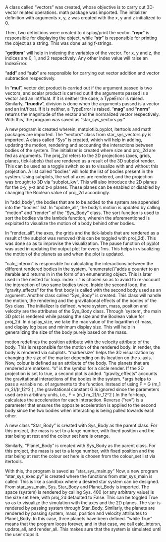A class called “vectors” was created, whose objective is to carry out 3D-vector related operations. math package was imported. The initializer definition with arguments x, y, z was created with the x, y and z initialized to 0. 

Then, two definitions were created to display/print the vector. “__repr__” is responsible for displaying the object, while “__str__” is responsible for printing the object as a string. This was done using f-strings. 

“__getitem__” will help in indexing the variables of the vector. For x, y and z, the indices are 0, 1, and 2 respectively. Any other index value will raise an IndexError.

“__add__” and “__sub__” are responsible for carrying out vector addition and vector subtraction respectively.

In “__mul__”, vector dot product is carried out if the argument passed is two vectors, and scalar product is carried out if the arguments passed is a vector and an int/float. If it is neither the case, a TypeError is raised. Similarly, “__truediv__”, division is done when the arguments passed is a vector and an int/float. If it is neither, a TypeError is raised. 	“__mag__” and “__norm__” returns the magnitude of the vector and the normalized vector respectively.
With this, the program was saved as “star_sys_vectors.py.”

A new program is created wherein, matplotlib.pyplot, itertools and math packages are imported. The “vectors” class from star_sys_vectors.py is imported. A class called “Sys” is created, which will help in adding, updating the motion, rendering and accounting the interactions between bodies of the system.
The initializer is created where size and proj_2d are fed as arguments. The proj_2d refers to the 2D projections (axes, grids, planes, tick-labels) that are rendered as a result of the 3D subplot render. This can be used as a toggle switch so as to visualize with and without this projection.
A list called “bodies” will hold the list of bodies present in the system. Using subplots, the set of axes are rendered, and the projection was brought to 3D via “subplot_kw”. This will also introduce the 2D planes for the x-y, y-z and z-x planes. These planes can be enabled or disabled by changing the Boolean value of proj_2d accordingly.

In “add_body”, the bodies that are to be added to the system are appended into the “bodies” list.
In “update_all”, the body’s motion is updated by calling “motion” and “render” of the “Sys_Body” class. The sort function is used to sort the bodies via the lambda function, wherein the aforementioned is exploited to visualize the motion of a body behind other bodies.

In “render_all”, the axes, the grids and the tick-labels that are rendered as a result of the subplot was removed (this can be toggled with proj_2d). This was done so as to improvise the visualization. The pause function of pyplot was used in updating the output plot for every 1ms. This helps in visualizing the motion of the planets as and when the plot is updated.

“calc_interxn” is responsible for calculating the interactions between the different rendered bodies in the system. “enumerate()“adds a counter to an iterable and returns in in the form of an enumerating object. This is later used in the nested for loop. index + 1 is chosen so as to avoid to re-account the interaction of two same bodies twice. Inside the second loop, the “gravity_effects” for the first body is called with the second body used as an argument.
Another class called “Sys_Body” is created. This class will handle the motion, the rendering and the gravitational effects of the bodies of the Sys class.
The initializer is defined, where system, mass, position and velocity are the attributes of the Sys_Body class. Through ‘system’, the main 3D plot is rendered while passing the size and the Boolean value for proj_2d. In display_size, we take the max value of the logarithm of mass, and display log base and minimum display size. This will help in generalizing the size of the body purely based on the mass.

motion redefines the position attribute with the velocity attribute of the body. This is responsible for the motion of the rendered body.
In render, the body is rendered via subplots. “markersize” helps the 3D visualization by changing the size of the marker depending on its location on the x-axis. Now, colour is defined as an attribute of the body. The planets that are rendered are markers. “o” is the symbol for a circle render. If the 2D projection is set to true, a second plot is added.
“gravity_effects” accounts the gravitational interactions of the bodies in the system. *args helps to pass a variable no. of arguments to the function. Instead of using F = G (m_1 m_2)/(r_12^2 )  , the gravitational constant G is ignored since the parameters used are in arbitrary units, i.e., F =  (m_1 m_2)/(r_12^2 ).In the for-loop, calculates the acceleration for each interaction. Reverse (“rev”) is a parameter that ensures the opposite acceleration is applied to the second body since the two bodies when interacting is being pulled towards each other.

A new class “Star_Body” is created with Sys_Body as the parent class. For this project, the mass is set to a large number, with fixed position and the star being at rest and the colour set here is orange.

Similarly, “Planet_Body” is created with Sys_Body as the parent class. For this project, the mass is set to a large number, with fixed position and the star being at rest the colour set here is chosen from the colour_set list via itertools.

With this, the program is saved as “star_sys_main.py”
Now, a new program “star_sys_exec.py” is created where the functions from star_sys_main is called. This is like a sandbox where a desired star system can be designed.
From star_sys_main, Sys, Star_Body and Planet_Body is imported. The space (system) is rendered by calling Sys. 400 (or any arbitrary value) is the size set here, with proj_2d defaulted to False. This can be toggled True so as to visualize the simulation with the axes and the 2D planes. The star is rendered by passing system through Star_Body. Similarly, the planets are rendered by passing system, mass, position and velocity attributes to Planet_Body. In this case, three planets have been defined. “while True” means that the program loops forever, and in that case, we call calc_interxn, update_all, and render_all. This makes sure that the system is simulated until the user stops it.

